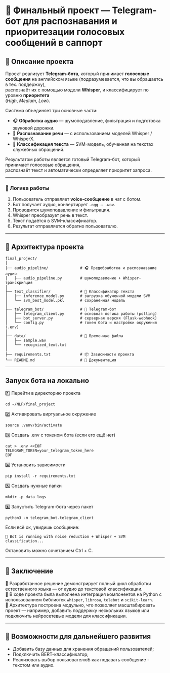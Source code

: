 # 🤖 Финальный проект — Telegram-бот для распознавания и приоритезации голосовых сообщений в саппорт
## 📘 Описание проекта

Проект реализует **Telegram-бота**, который принимает **голосовые сообщения** на английском языке (подразумевается, что вы обращаетсь в тех. поддержку),  
распознаёт их с помощью модели **Whisper**, и классифицирует по уровню **приоритета**  
(*High*, *Medium*, *Low*).

Система объединяет три основные части:
- 🎧 **Обработка аудио** — шумоподавление, фильтрация и подготовка звуковой дорожки.  
- 🧠 **Распознавание речи** — с использованием моделей Whisper / WhisperX.  
- 💬 **Классификация текста** — SVM-модель, обученная на текстах служебных обращений.  

Результатом работы является готовый Telegram-бот, который принимает голосовые обращения,  
распознаёт текст и автоматически определяет приоритет запроса.

---
### 🧩 Логика работы

1. Пользователь отправляет **voice-сообщение** в чат с ботом.  
2. Бот получает аудио, конвертирует `.ogg → .wav`.  
3. Проводится шумоподавление и фильтрация.  
4. Whisper преобразует речь в текст.  
5. Текст подаётся в SVM-классификатор.  
6. Результат отправляется обратно пользователю.

---

## 🧠 Архитектура проекта

    final_project/
    │
    ├── audio_pipeline/              # 🎧 Предобработка и распознавание аудио 
    │   ├── audio_pipeline.py        # шумоподавление + Whisper-транскрипция
    │
    ├── text_classifier/             # 🧠 Классификатор текста
    │   ├── inference_model.py       # загрузка обученной модели SVM
    │   └── svm_best_model.pkl       # сохранённая модель
    │
    ├── telegram_bot/                # 🤖 Telegram-бот
    │   ├── telegram_client.py       # основная логика работы (polling)
    │   ├── bot_server.py            # серверная версия (Flask-webhook)
    │   └── config.py                # токен бота и настройки окружения (.env)
    │
    ├── data/                        # 📂 Временные файлы
    │   ├── sample.wav
    │   └── recognized_text.txt
    │
    ├── requirements.txt             # 📦 Зависимости проекта
    └── README.md                    # 📘 Документация
---

## Запуск бота на локально


1️⃣ Перейти в директорию проекта

    cd ~/NLP/final_project

2️⃣ Активировать виртуальное окружение

    source .venv/bin/activate

3️⃣ Создать .env с токеном бота (если его ещё нет)

    cat > .env <<EOF
    TELEGRAM_TOKEN=your_telegram_token_here
    EOF

4️⃣ Установить зависимости

    pip install -r requirements.txt

5️⃣ Создать нужные папки

    mkdir -p data logs

6️⃣ Запустить Telegram-бота через пакет

    python3 -m telegram_bot.telegram_client

Если всё ок, увидишь сообщение:

    🤖 Bot is running with noise reduction + Whisper + SVM classification...

Остановить можно сочетанием Ctrl + C.

---

## 🧾 Заключение

🔹 Разработанное решение демонстрирует полный цикл обработки естественного языка — от аудио до текстовой классификации.  
🔹 В ходе проекта была выполнена интеграция компонентов на Python с использованием библиотек `whisper`, `librosa`, `telebot` и `scikit-learn`.  
🔹 Архитектура построена модульно, что позволяет масштабировать проект — например, добавить поддержку нескольких языков или подключить нейросетевые модели для классификации.

---

## 🚀 Возможности для дальнейшего развития

- Добавить базу данных для хранения обращений пользователей;
- Подключить BERT-классификатор;
- Реализовать выбор пользователюБ как подавать сообщение - текстом или аудио.